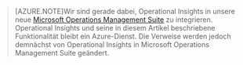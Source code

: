 > [AZURE.NOTE]Wir sind gerade dabei, Operational Insights in unsere neue [Microsoft Operations Management Suite](http://microsoft.com/oms) zu integrieren. Operational Insights und seine in diesem Artikel beschriebene Funktionalität bleibt ein Azure-Dienst. Die Verweise werden jedoch demnächst von Operational Insights in Microsoft Operations Management Suite geändert.

<!---HONumber=July15_HO1-->